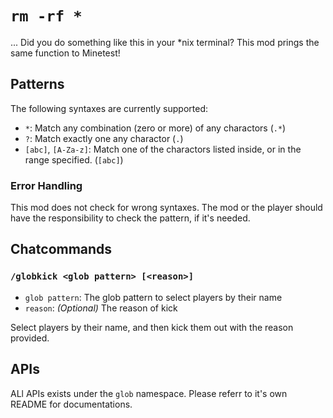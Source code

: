 # `rm -rf *`
... Did you do something like this in your *nix terminal? This mod prings the same function to Minetest!

## Patterns
The following syntaxes are currently supported:

* `*`: Match any combination (zero or more) of any charactors (`.*`)
* `?`: Match exactly one any charactor (`.`)
* `[abc]`, `[A-Za-z]`: Match one of the charactors listed inside, or in the range specified. (`[abc]`)

### Error Handling
This mod does not check for wrong syntaxes. The mod or the player should have the responsibility to check the pattern, if it's needed.

## Chatcommands
### `/globkick <glob pattern> [<reason>]`
* `glob pattern`: The glob pattern to select players by their name
* `reason`: *(Optional)* The reason of kick

Select players by their name, and then kick them out with the reason provided.

## APIs
ALl APIs exists under the `glob` namespace. Please referr to it's own README for documentations.


